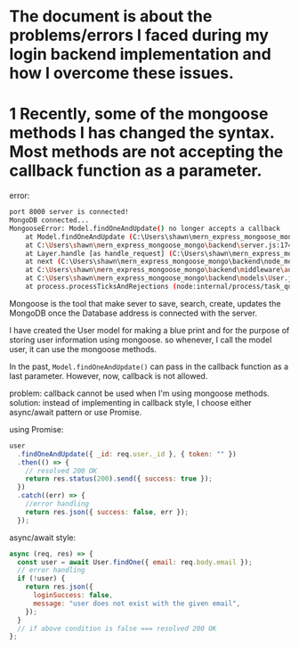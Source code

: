 # The document is about the problems/errors I faced during my login backend implementation and how I overcome these issues.

# 1 Recently, some of the mongoose methods I has changed the syntax. Most methods are not accepting the callback function as a parameter.

error:

```sh
port 8000 server is connected!
MongoDB connected...
MongooseError: Model.findOneAndUpdate() no longer accepts a callback
    at Model.findOneAndUpdate (C:\Users\shawn\mern_express_mongoose_mongo\backend\node_modules\mongoose\lib\model.js:2374:11)
    at C:\Users\shawn\mern_express_mongoose_mongo\backend\server.js:174:10
    at Layer.handle [as handle_request] (C:\Users\shawn\mern_express_mongoose_mongo\backend\node_modules\express\lib\router\layer.js:95:5)
    at next (C:\Users\shawn\mern_express_mongoose_mongo\backend\node_modules\express\lib\router\route.js:144:13)
    at C:\Users\shawn\mern_express_mongoose_mongo\backend\middleware\auth.js:14:9
    at C:\Users\shawn\mern_express_mongoose_mongo\backend\models\User.js:94:20
    at process.processTicksAndRejections (node:internal/process/task_queues:95:5)
```

Mongoose is the tool that make sever to save, search, create, updates the MongoDB once the Database address is connected with the server.

I have created the User model for making a blue print and for the purpose of storing user information using mongoose. so whenever, I call the model user, it can use the mongoose methods.

In the past, `Model.findOneAndUpdate()` can pass in the callback function as a last parameter. However, now, callback is not allowed.

problem: callback cannot be used when I'm using mongoose methods.
solution: instead of implementing in callback style, I choose either async/await pattern or use Promise.

using Promise:

```js
user
  .findOneAndUpdate({ _id: req.user._id }, { token: "" })
  .then(() => {
    // resolved 200 OK
    return res.status(200).send({ success: true });
  })
  .catch((err) => {
    //error handling
    return res.json({ success: false, err });
  });
```

async/await style:

```js
async (req, res) => {
  const user = await User.findOne({ email: req.body.email });
  // error handling
  if (!user) {
    return res.json({
      loginSuccess: false,
      message: "user does not exist with the given email",
    });
  }
  // if above condition is false === resolved 200 OK
};
```
